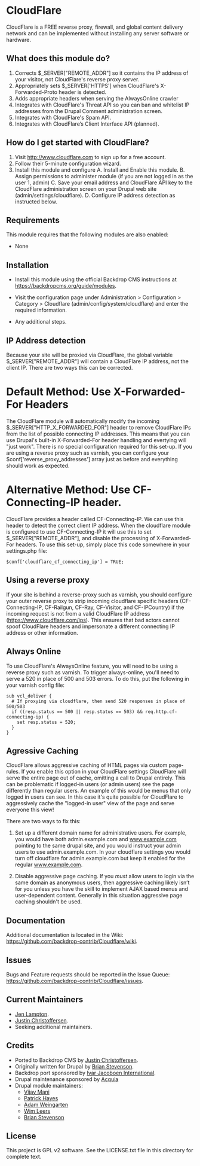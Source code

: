 CloudFlare
======================

CloudFlare is a FREE reverse proxy, firewall, and global content delivery network and can be implemented without installing any server software or hardware.

What does this module do?
-------------------------
1. Corrects $_SERVER["REMOTE_ADDR"] so it contains the IP address of your visitor, not CloudFlare's reverse proxy server.
2. Appropriately sets $_SERVER['HTTPS'] when CloudFlare's X-Forwarded-Proto header is detected.
3. Adds appropriate headers when serving the AlwaysOnline crawler
4. Integrates with CloudFlare's Threat API so you can ban and whitelist IP addresses from the Drupal Comment administration screen.
5. Integrates with CloudFlare's Spam API.
6. Integrates with CloudFlare’s Client Interface API (planned).


How do I get started with CloudFlare?
-------------------------------------
1. Visit http://www.cloudflare.com to sign up for a free account.
2. Follow their 5-minute configuration wizard.
3. Install this module and configure
   A. Install and Enable this module.
   B. Assign permissions to administer module (if you are not logged in as the user 1, admin)
   C. Save your email address and CloudFlare API key to the CloudFlare administration screen on your Drupal web site (admin/settings/cloudflare).
   D. Configure IP address detection as instructed below.


Requirements
------------

This module requires that the following modules are also enabled:

- None

Installation
------------

- Install this module using the official Backdrop CMS instructions at
  https://backdropcms.org/guide/modules.

- Visit the configuration page under Administration > Configuration > Category >
  Cloudflare (admin/config/system/cloudflare) and enter the required information.

- Any additional steps.

IP Address detection
--------------------

Because your site will be proxied via CloudFlare, the global variable $_SERVER["REMOTE_ADDR"] will contain a CloudFlare IP address, not the client IP.  There are two ways this can be corrected.


# Default Method: Use X-Forwarded-For Headers

The CloudFlare module will automatically modify the incoming $_SERVER["HTTP_X_FORWARDED_FOR"] header to remove CloudFlare IPs from the list of possible connecting IP addresses. This means that you can use Drupal's built-in X-Forwarded-For header handling and evertying will "just work". There is no special configuration required for this set-up. If you are using a reverse proxy such as varnish, you can configure your $conf['reverse_proxy_addresses'] array just as before and everything should work as expected.


# Alternative Method: Use CF-Connecting-IP header.

CloudFlare provides a header called CF-Connecting-IP. We can use this header to detect the correct client IP address. When the cloudflare module is configured to use CF-Connecting-IP it will use this to set $_SERVER["REMOTE_ADDR"], and disable the processing of X-Forwarded-For headers. To use this set-up, simply place this code somewhere in your settings.php file:

```
$conf['cloudflare_cf_connecting_ip'] = TRUE;
```


Using a reverse proxy
---------------------

If your site is behind a reverse-proxy such as varnish, you should configure your outer reverse proxy to strip incoming cloudflare specific headers (CF-Connecting-IP, CF-Railgun, CF-Ray, CF-Visitor, and CF-IPCountry) if the incoming request is not from a valid CloudFlare IP address (https://www.cloudflare.com/ips). This ensures that bad actors cannot spoof CloudFlare headers and impersonate a different connecting IP address or other information.


Always Online
-------------

To use CloudFlare's AlwaysOnline feature, you will need to be using a reverse proxy such as varnish. To trigger always-online, you'll need to serve a 520 in place of 500 and 503 errors. To do this, put the following in your varnish config file:

```
sub vcl_deliver {
  # If proxying via cloudflare, then send 520 responses in place of 500/503
  if ((resp.status == 500 || resp.status == 503) && req.http.cf-connecting-ip) {
    set resp.status = 520;
  }
}
```

Agressive Caching
-----------------

CloudFlare allows aggressive caching of HTML pages via custom page-rules. If you enable this option in your CloudFlare settings CloudFlare will serve the entire page out of cache, omitting a call to Drupal entirely. This can be problematic if logged-in users (or admin users) see the page differently than regular users. An example of this would be menus that only logged in users can see. In this case it's quite possible for CloudFlare to aggressively cache the "logged-in user" view of the page and serve everyone this view!

There are two ways to fix this:

1. Set up a different domain name for administrative users. For example, you would have both admin.example.com and www.example.com pointing to the same drupal site, and you would instruct your admin users to use admin.example.com.  In your cloudflare settings you would turn off cloudflare for admin.example.com but keep it enabled for the regular www.example.com.

2. Disable aggressive page caching. If you *must* allow users to login via the same domain as anonymous users, then aggressive caching likely isn’t for you unless you have the skill to implement AJAX based menus and user-dependent content. Generally in this situation aggressive page caching shouldn't be used.



Documentation
-------------

Additional documentation is located in the Wiki:
https://github.com/backdrop-contrib/Cloudflare/wiki.

Issues
------

Bugs and Feature requests should be reported in the Issue Queue:
https://github.com/backdrop-contrib/Cloudflare/issues.

Current Maintainers
-------------------

- [Jen Lampton](https://github.com/jenlampton).
- [Justin Christoffersen](https://github.com/jenlampton).
- Seeking additional maintainers.

Credits
-------

- Ported to Backdrop CMS by [Justin Christoffersen](https://github.com/jenlampton).
- Originally written for Drupal by [Brian Stevenson](https://www.drupal.org/u/brian294).
- Backdrop port sponsored by [Ivar Jacoboen International](https://www.ivarjacobson.com).
- Drupal maintenance sponsored by [Acquia](https://www.drupal.org/acquia)
- Drupal module maintainers:
   - [Vijay Mani](https://www.drupal.org/u/vijaycs85)
   - [Patrick Hayes](https://www.drupal.org/u/phayes)
   - [Adam Weingarten](https://www.drupal.org/u/adamweingarten)
   - [Wim Leers](https://www.drupal.org/u/wim-leers)
   - [Brian Stevenson ](https://www.drupal.org/u/brian294)

License
-------

This project is GPL v2 software.
See the LICENSE.txt file in this directory for complete text.
